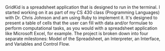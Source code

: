 GridKid is a spreadsheet application that is designed to run in the terminal. I started working on it as part of my CS 430 class (Programming Languages) with Dr. Chris Johnson and am using Ruby to implement it. It's designed to present a table of cells that the user can fill
with data and/or formulae to perform computational tasks, as you would with a spreadsheet application like Microsoft Excel, for example. The project is broken down into four separate milestones: Model of the Spreadsheet, an Interpreter, an Interface, and Variables and Control
Flow.

